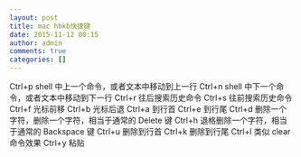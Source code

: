 ```yaml
---
layout: post
title: mac hhkb快捷键
date: 2015-11-12 00:15
author: admin
comments: true
categories: []
---
```

Ctrl+p shell 中上一个命令，或者文本中移动到上一行
Ctrl+n shell 中下一个命令，或者文本中移动到下一行
Ctrl+r 往后搜索历史命令
Ctrl+s 往前搜索历史命令
Ctrl+f 光标前移
Ctrl+b 光标后退
Ctrl+a 到行首
Ctrl+e 到行尾
Ctrl+d 删除一个字符，删除一个字符，相当于通常的 Delete 键
Ctrl+h 退格删除一个字符，相当于通常的 Backspace 键
Ctrl+u 删除到行首
Ctrl+k 删除到行尾
Ctrl+l 类似 clear 命令效果
Ctrl+y 粘贴
